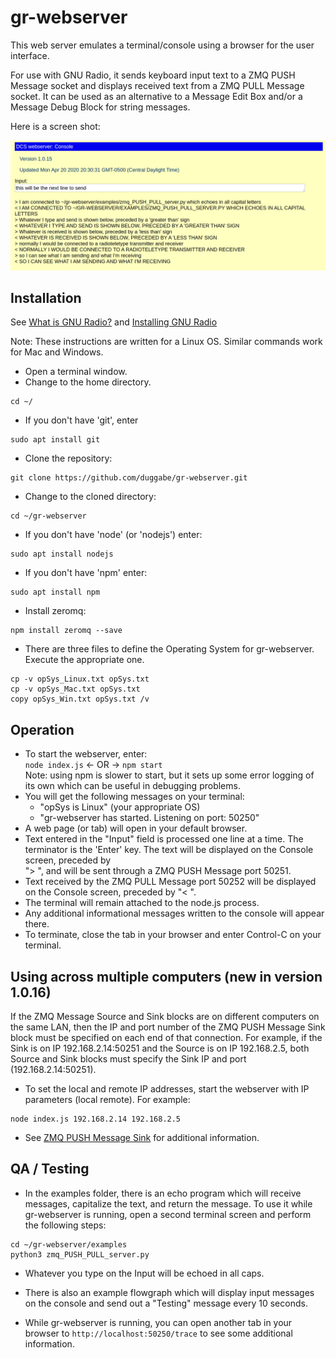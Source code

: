 # gr-webserver

This web server emulates a terminal/console using a browser for the user interface.<br>

For use with GNU Radio, it sends keyboard input text to a ZMQ PUSH Message socket and displays received text from a ZMQ PULL Message socket. It can be used as an alternative to a Message Edit Box and/or a Message Debug Block for string messages.

Here is a screen shot:

![screen shot](./gr-webserver_out.png "gr-webserver Console")

## Installation

See [What is GNU Radio?](https://wiki.gnuradio.org/index.php/What_is_GNU_Radio%3F) and [Installing GNU Radio](https://wiki.gnuradio.org/index.php/InstallingGR)

Note: These instructions are written for a Linux OS. Similar commands work for Mac and Windows.

* Open a terminal window.
* Change to the home directory.

```
cd ~/  
```

* If you don't have 'git', enter

```
sudo apt install git  
```

* Clone the repository:

```
git clone https://github.com/duggabe/gr-webserver.git
```

* Change to the cloned directory:

```
cd ~/gr-webserver
```

* If you don't have 'node' (or 'nodejs') enter:

```
sudo apt install nodejs
```

* If you don't have 'npm' enter:

```
sudo apt install npm
```

* Install zeromq:

```
npm install zeromq --save
```

* There are three files to define the Operating System for gr-webserver. Execute the appropriate one.

```
cp -v opSys_Linux.txt opSys.txt
cp -v opSys_Mac.txt opSys.txt
copy opSys_Win.txt opSys.txt /v
```

## Operation

* To start the webserver, enter:<br>
  `node index.js` <- OR -> `npm start`<br>
  Note: using npm is slower to start, but it sets up some error logging of its own which can be useful in debugging problems.
* You will get the following messages on your terminal:
    - "opSys is Linux" (your appropriate OS)
    - "gr-webserver has started. Listening on port: 50250"
* A web page (or tab) will open in your default browser.
* Text entered in the "Input" field is processed one line at a time. The terminator is the 'Enter' key. The text will be displayed on the Console screen, preceded by<br> &quot;&gt;&nbsp;&quot;, and will be sent through a ZMQ PUSH Message port 50251.
* Text received by the ZMQ PULL Message port 50252 will be displayed on the Console screen, preceded by &quot;&lt;&nbsp;&quot;.
* The terminal will remain attached to the node.js process.
* Any additional informational messages written to the console will appear there.
* To terminate, close the tab in your browser and enter Control-C on your terminal.

## Using across multiple computers (new in version 1.0.16)

If the ZMQ Message Source and Sink blocks are on different computers on the same LAN, then the IP and port number of the ZMQ PUSH Message Sink block must be specified on each end of that connection. For example, if the Sink is on IP 192.168.2.14:50251 and the Source is on IP 192.168.2.5, both Source and Sink blocks must specify the Sink IP and port (192.168.2.14:50251).

* To set the local and remote IP addresses, start the webserver with IP parameters (local remote). For example:

```
node index.js 192.168.2.14 192.168.2.5
```

* See [ZMQ PUSH Message Sink](https://wiki.gnuradio.org/index.php/ZMQ_PUSH_Message_Sink) for additional information.

## QA / Testing

* In the examples folder, there is an echo program which will receive messages, capitalize the text, and return the message. To use it while gr-webserver is running, open a second terminal screen and perform the following steps:

```
cd ~/gr-webserver/examples
python3 zmq_PUSH_PULL_server.py
```

* Whatever you type on the Input will be echoed in all caps.
* There is also an example flowgraph which will display input messages on the console and send out a "Testing" message every 10 seconds.

* While gr-webserver is running, you can open another tab in your browser to ```http://localhost:50250/trace``` to see some additional information.

